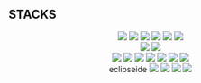 


## STACKS
<div align=center> 

 <img src="https://img.shields.io/badge/Java-007396?style=flat-square&logo=Java&logoColor=white"/> 
<img src="https://img.shields.io/badge/Spring-6DB33F?style=flat-square&logo=Spring&logoColor=white"/>   
<img src="https://img.shields.io/badge/springboot-6DB33F?style=flat-square&logo=Springboot&logoColor=white"/> 
<img src="https://img.shields.io/badge/JPA-2496ED?style=flat-square&logo=Jpa&logoColor=white"/> 
<img src="https://img.shields.io/badge/MariaDB-003545?style=flat-square&logo=mariaDB&logoColor=white"/> 
 <img src="https://img.shields.io/badge/JavaScript-F7DF1E?style=flat-square&logo=javascript&logoColor=black"/> 
<br>

<img src="https://img.shields.io/badge/Visual Studio Code-007ACC?style=flat-square&logo=Visual Studio Code&logoColor=white"/> 
<img src="https://img.shields.io/badge/EclipseIDE-#2C2255?style=flat-square&logo=EclipseIDE&logoColor=white"/> 
<br>

 <img src="https://img.shields.io/badge/HTML5-E34F26?style=flat-square&logo=html5&logoColor=white"/> 
 <img src="https://img.shields.io/badge/CSS-1572B6?style=flat-square&logo=css3&logoColor=white"/> 
 <img src="https://img.shields.io/badge/Bootstrapap-7952B3?style=flat-square&logo=bootstrap&logoColor=white"/> 
 <img src="https://img.shields.io/badge/jQuery-0769AD?style=flat-square&logo=jQuery&logoColor=white"/> 
 <img src="https://img.shields.io/badge/JSON-000000?style=flat-square&logo=json&logoColor=white"/>
<img src="https://img.shields.io/badge/Python-3776AB?style=flat-square&logo=Python&logoColor=white"/> 
<img src="https://img.shields.io/badge/ORACLE-F80000?style=flat-square&logo=oracle&logoColor=white"/>
<br>
eclipseide
<img src="https://img.shields.io/badge/Apache Tomcat-F8DC75?style=flat-square&logo=apachetomcat&logoColor=black"/> 
<img src="https://img.shields.io/badge/Amazon AWS-232F3E?style=flat-square&logo=amazonaws&logoColor=white"/> 
<img src="https://img.shields.io/badge/Ubuntu-E95420?style=flat-square&logo=Ubuntu&logoColor=white"/> 
<img src="https://img.shields.io/badge/Docker-2496ED?style=flat-square&logo=Docker&logoColor=white"/>
<br>

</div>








